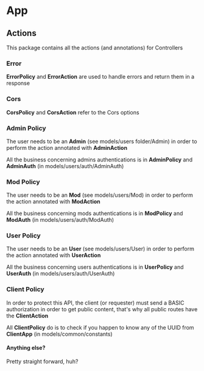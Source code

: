 # App

## Actions

This package contains all the actions (and annotations) for Controllers

### Error

**ErrorPolicy** and **ErrorAction** are used to handle errors and return them in a response

### Cors

**CorsPolicy** and **CorsAction** refer to the Cors options

### Admin Policy

The user needs to be an **Admin** (see models/users folder/Admin) in order to perform the action annotated with **AdminAction**

All the business concerning admins authentications is in **AdminPolicy** and **AdminAuth** (in models/users/auth/AdminAuth)

### Mod Policy

The user needs to be an **Mod** (see models/users/Mod) in order to perform the action annotated with **ModAction**

All the business concerning mods authentications is in **ModPolicy** and **ModAuth** (in models/users/auth/ModAuth)

### User Policy

The user needs to be an **User** (see models/users/User) in order to perform the action annotated with **UserAction**

All the business concerning users authentications is in **UserPolicy** and **UserAuth** (in models/users/auth/UserAuth)

### Client Policy

In order to protect this API, the client (or requester) must send a BASIC authorization in order to get public content, that's why all public routes have the **ClientAction**

All **ClientPolicy** do is to check if you happen to know any of the UUID from **ClientApp** (in models/common/constants)

#### Anything else?

Pretty straight forward, huh?